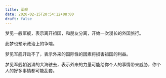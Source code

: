 ```yaml
---
title: 军舰
date: 2020-02-15T20:54:12+08:00
draft: false
---
```


梦见一艘军舰，表示离开祖国，和朋友分离，开始一次漫长的外国旅行。

此梦也预示政治上的争端。

梦见军舰开动不了，表示外来的国际性的因素将损害祖国的利益。

梦见军舰朝汹涌的大海驶去，表示外来的力量可能给你个人的事情带来威胁，你个人的好多事情都可能乱套。

